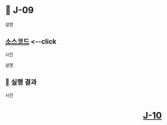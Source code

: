 # 📖 J-09
설명

[소스코드](./J09_1.java) <--click
---

사진

설명

📘 실행 결과
---

사진

# <p align="right">[J-10](./J_10.md)</p>
